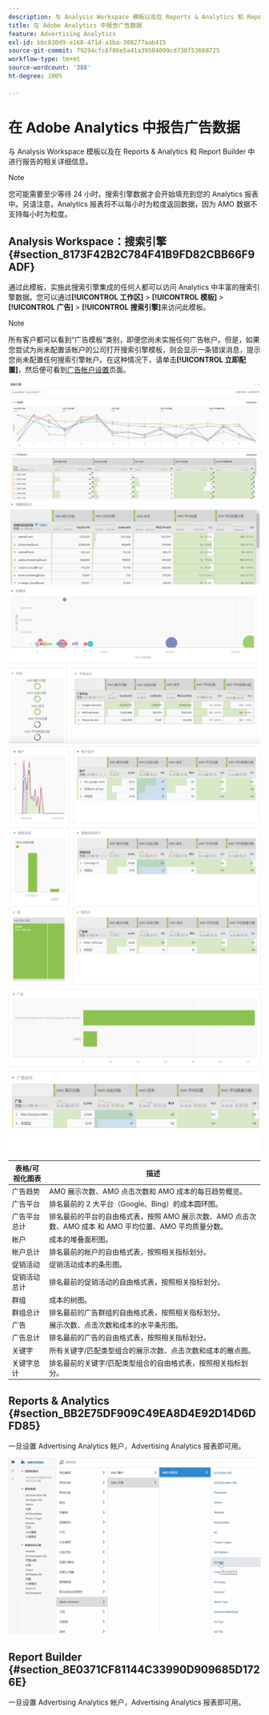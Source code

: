 ```yaml
---
description: 与 Analysis Workspace 模板以及在 Reports & Analytics 和 Report Builder 中进行报告的相关详细信息。
title: 在 Adobe Analytics 中报告广告数据
feature: Advertising Analytics
exl-id: bbc830d9-e168-471d-a1ba-308277aab415
source-git-commit: 79294cfc6f86e5a41a39504099cd730f53668725
workflow-type: tm+mt
source-wordcount: '388'
ht-degree: 100%

---
```


# 在 Adobe Analytics 中报告广告数据

与 Analysis Workspace 模板以及在 Reports &amp; Analytics 和 Report Builder 中进行报告的相关详细信息。

>[!NOTE]
>
>您可能需要至少等待 24 小时，搜索引擎数据才会开始填充到您的 Analytics 报表中。另请注意，Analytics 报表将不以每小时为粒度返回数据，因为 AMO 数据不支持每小时为粒度。

## Analysis Workspace：搜索引擎 {#section_8173F42B2C784F41B9FD82CBB66F9ADF}

通过此模板，实施此搜索引擎集成的任何人都可以访问 Analytics 中丰富的搜索引擎数据。您可以通过&#x200B;**[!UICONTROL 工作区]** > **[!UICONTROL 模板]** > **[!UICONTROL 广告]** > **[!UICONTROL 搜索引擎]**&#x200B;来访问此模板。

>[!NOTE]
>
>所有客户都可以看到“广告模板”类别，即便您尚未实施任何广告帐户。但是，如果您尝试为尚未配置该帐户的公司打开搜索引擎模板，则会显示一条错误消息，提示您尚未配置任何搜索引擎帐户。在这种情况下，请单击&#x200B;**[!UICONTROL 立即配置]**，然后便可看到[广告帐户设置](/help/integrate/c-advertising-analytics/c-adanalytics-workflow/aa-create-ad-account.md)页面。

![](assets/aa_aw.png)  ![](assets/aa_aw2.png) ![](assets/aa_aw3.png) ![](assets/aa_aw4.png)  ![](assets/aa_aw5.png) ![](assets/aa_aw6.png)

| 表格/可视化图表 | 描述 |
|--- |--- |
| 广告趋势 | AMO 展示次数、AMO 点击次数和 AMO 成本的每日趋势概览。 |
| 广告平台 | 排名最前的 2 大平台（Google、Bing）的成本圆环图。 |
| 广告平台总计 | 排名最前的平台的自由格式表，按照 AMO 展示次数、AMO 点击次数、AMO 成本 和 AMO 平均位置、AMO 平均质量分数。 |
| 帐户 | 成本的堆叠面积图。 |
| 帐户总计 | 排名最前的帐户的自由格式表，按照相关指标划分。 |
| 促销活动 | 促销活动成本的条形图。 |
| 促销活动总计 | 排名最前的促销活动的自由格式表，按照相关指标划分。 |
| 群组  | 成本的树图。 |
| 群组总计 | 排名最前的广告群组的自由格式表，按照相关指标划分。 |
| 广告 | 展示次数、点击次数和成本的水平条形图。 |
| 广告总计 | 排名最前的广告的自由格式表，按照相关指标划分。 |
| 关键字 | 所有关键字/匹配类型组合的展示次数、点击次数和成本的散点图。 |
| 关键字总计 | 排名最前的关键字/匹配类型组合的自由格式表，按照相关指标划分。 |

## Reports &amp; Analytics {#section_BB2E75DF909C49EA8D4E92D14D6DFD85}

一旦设置 Advertising Analytics 帐户，Advertising Analytics 报表即可用。

![](assets/aa_randa.png)

## Report Builder {#section_8E0371CF81144C33990D909685D1726E}

一旦设置 Advertising Analytics 帐户，Advertising Analytics 报表即可用。
